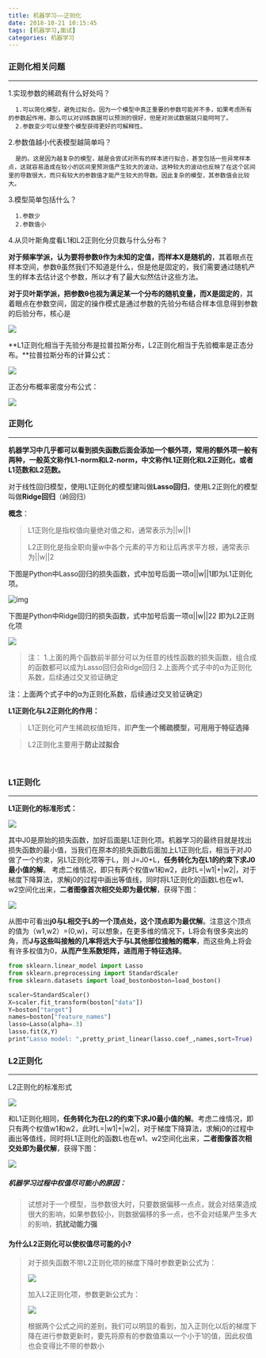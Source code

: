 ```yaml
---
title: 机器学习——正则化
date: 2018-10-21 10:15:45
tags: [机器学习,面试]
categories: 机器学习
---
```


### 正则化相关问题

---

1.实现参数的稀疏有什么好处吗？

```
  1.可以简化模型，避免过拟合。因为一个模型中真正重要的参数可能并不多，如果考虑所有的参数起作用，那么可以对训练数据可以预测的很好，但是对测试数据就只能呵呵了。
  2.参数变少可以使整个模型获得更好的可解释性。
```

2.参数值越小代表模型越简单吗？

```
  是的。这是因为越复杂的模型，越是会尝试对所有的样本进行拟合，甚至包括一些异常样本点，这就容易造成在较小的区间里预测值产生较大的波动，这种较大的波动也反映了在这个区间里的导数很大，而只有较大的参数值才能产生较大的导数。因此复杂的模型，其参数值会比较大。
```

3.模型简单包括什么？

```
  1.参数少
  2.参数值小
```

4.从贝叶斯角度看L1和L2正则化分贝数与什么分布？

​	**对于频率学派，认为要将参数θ作为未知的定值，而样本X是随机的**，其着眼点在样本空间，参数θ虽然我们不知道是什么，但是他是固定的，我们需要通过随机产生的样本去估计这个参数，所以才有了最大似然估计这些方法。

​	**对于贝叶斯学派，把参数θ也视为满足某一个分布的随机变量，而X是固定的**，其着眼点在参数空间，固定的操作模式是通过参数的先验分布结合样本信息得到参数的后验分布，核心是

![](https://github.com/AnchoretY/images/blob/master/blog/贝叶斯公式.png?raw=true)

​	**L1正则化相当于先验分布是拉普拉斯分布，L2正则化相当于先验概率是正态分布。**拉普拉斯分布的计算公式：

![](https://github.com/AnchoretY/images/blob/master/blog/拉普拉斯概率密度函数.png?raw=true)

正态分布概率密度分布公式：

![](https://github.com/AnchoretY/images/blob/master/blog/正态分布概率密度函数.png?raw=true)

### 正则化

---

**机器学习中几乎都可以看到损失函数后面会添加一个额外项，常用的额外项一般有两种，一般英文称作L1-norm和L2-norm，中文称作L1正则化和L2正则化，或者L1范数和L2范数。**

对于线性回归模型，使用L1正则化的模型建叫做**Lasso回归**，使用L2正则化的模型叫做**Ridge回归**（岭回归）



**概念**：

> L1正则化是指权值向量绝对值之和，通常表示为||w||1
>
> L2正则化是指全职向量w中各个元素的平方和让后再求平方根，通常表示为||w||2



下图是Python中Lasso回归的损失函数，式中加号后面一项α||w||1即为L1正则化项。

![img](https://github.com/AnchoretY/images/blob/master/blog/Lasso回归损失函数.png?raw=true)﻿

下图是Python中Ridge回归的损失函数，式中加号后面一项α||w||22 即为L2正则化项

![](https://github.com/AnchoretY/images/blob/master/blog/Ridge回归损失函数.png?raw=true)

> 注：
> 1.上面的两个函数前半部分可以为任意的线性函数的损失函数，组合成的函数都可以成为Lasso回归会Ridge回归
> 2.上面两个式子中的α为正则化系数，后续通过交叉验证确定



注：上面两个式子中的α为正则化系数，后续通过交叉验证确定)



**L1正则化与L2正则化的作用：**

> L1正则化可产生稀疏权值矩阵，即**产生一个稀疏模型，可用用于特征选择**

> L2正则化主要用于**防止过拟合**

﻿

### L1正则化

---

**L1正则化的标准形式：**

![](https://github.com/AnchoretY/images/blob/master/youdao/L1正则化公式.png?raw=true)

​	其中J0是原始的损失函数，加好后面是L1正则化项。机器学习的最终目就是找出损失函数的最小值，当我们在原本的损失函数后面加上L1正则化后，相当于对J0做了一个约束，另L1正则化项等于L，则 J=J0+L，**任务转化为在L1的约束下求J0最小值的解**。
​	考虑二维情况，即只有两个权值w1和w2，此时L=|w1|+|w2|，对于梯度下降算法，求解j0的过程中画出等值线，同时将L1正则化的函数L也在w1、w2空间化出来，**二者图像首次相交处即为最优解**，获得下图：

![](https://github.com/AnchoretY/images/blob/master/youdao/L1正则化可得到稀疏矩阵原因.png?raw=true)

​	从图中可看出**j0与L相交于L的一个顶点处，这个顶点即为最优解**。注意这个顶点的值为（w1,w2）=(0,w)，可以想象，在更多维的情况下，L将会有很多突出的角，而**J与这些叫接触的几率将远大于与L其他部位接触的概率**，而这些角上将会有许多权值为0，**从而产生系数矩阵，进而用于特征选择**。

~~~python
from sklearn.linear_model import Lasso
from sklearn.preprocessing import StandardScaler 
from sklearn.datasets import load_bostonboston=load_boston() 

scaler=StandardScaler() 
X=scaler.fit_transform(boston["data"])
Y=boston["target"]
names=boston["feature_names"]
lasso=Lasso(alpha=.3)
lasso.fit(X,Y)
print"Lasso model: ",pretty_print_linear(lasso.coef_,names,sort=True)
~~~



### L2正则化

---

L2正则化的标准形式

![](https://github.com/AnchoretY/images/blob/master/youdao/L2正则化公式.png?raw=true)

​	和L1正则化相同，**任务转化为在L2的约束下求J0最小值的解**。考虑二维情况，即只有两个权值w1和w2，此时L=|w1|+|w2|，对于梯度下降算法，求解j0的过程中画出等值线，同时将L1正则化的函数L也在w1、w2空间化出来，**二者图像首次相交处即为最优解**，获得下图：

![](https://github.com/AnchoretY/images/blob/master/youdao/L2正则化不具有稀疏作用原因.png?raw=true)



##### 机器学习过程中权值尽可能小的原因：

> 试想对于一个模型，当参数很大时，只要数据偏移一点点，就会对结果造成很大的影响，如果参数较小，则数据偏移的多一点，也不会对结果产生多大的影响，**抗扰动能力强**

#### 为什么L2正则化可以使权值尽可能的小?

> 对于损失函数不带L2正则化项的梯度下降时参数更新公式为：
>
> ![](https://github.com/AnchoretY/images/blob/master/blog/不带正则化项的参数更新表达式.png?raw=true)
>
> 加入L2正则化项，参数更新公式为：
>
> ![](https://github.com/AnchoretY/images/blob/master/blog/带正则化项的参数更新公式.png?raw=true)
>
> 根据两个公式之间的差别，我们可以明显的看到，加入正则化以后的梯度下降在进行参数更新时，要先将原有的参数值乘以一个小于1的值，因此权值也会变得比不带的参数小
